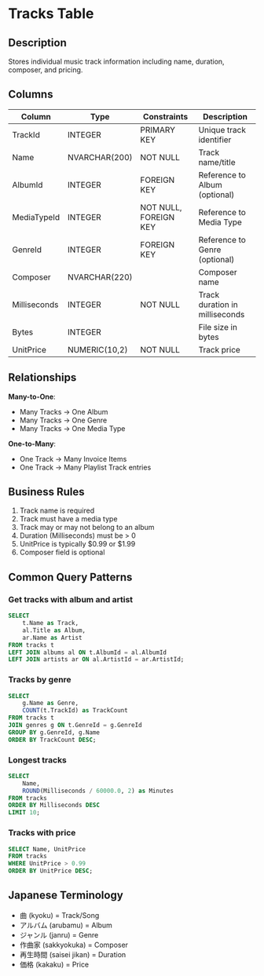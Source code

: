 # Tracks Table

## Description
Stores individual music track information including name, duration, composer, and pricing.

## Columns

| Column | Type | Constraints | Description |
|--------|------|-------------|-------------|
| TrackId | INTEGER | PRIMARY KEY | Unique track identifier |
| Name | NVARCHAR(200) | NOT NULL | Track name/title |
| AlbumId | INTEGER | FOREIGN KEY | Reference to Album (optional) |
| MediaTypeId | INTEGER | NOT NULL, FOREIGN KEY | Reference to Media Type |
| GenreId | INTEGER | FOREIGN KEY | Reference to Genre (optional) |
| Composer | NVARCHAR(220) | | Composer name |
| Milliseconds | INTEGER | NOT NULL | Track duration in milliseconds |
| Bytes | INTEGER | | File size in bytes |
| UnitPrice | NUMERIC(10,2) | NOT NULL | Track price |

## Relationships

**Many-to-One**:
- Many Tracks → One Album
- Many Tracks → One Genre
- Many Tracks → One Media Type

**One-to-Many**:
- One Track → Many Invoice Items
- One Track → Many Playlist Track entries

## Business Rules

1. Track name is required
2. Track must have a media type
3. Track may or may not belong to an album
4. Duration (Milliseconds) must be > 0
5. UnitPrice is typically $0.99 or $1.99
6. Composer field is optional

## Common Query Patterns

### Get tracks with album and artist
```sql
SELECT
    t.Name as Track,
    al.Title as Album,
    ar.Name as Artist
FROM tracks t
LEFT JOIN albums al ON t.AlbumId = al.AlbumId
LEFT JOIN artists ar ON al.ArtistId = ar.ArtistId;
```

### Tracks by genre
```sql
SELECT
    g.Name as Genre,
    COUNT(t.TrackId) as TrackCount
FROM tracks t
JOIN genres g ON t.GenreId = g.GenreId
GROUP BY g.GenreId, g.Name
ORDER BY TrackCount DESC;
```

### Longest tracks
```sql
SELECT
    Name,
    ROUND(Milliseconds / 60000.0, 2) as Minutes
FROM tracks
ORDER BY Milliseconds DESC
LIMIT 10;
```

### Tracks with price
```sql
SELECT Name, UnitPrice
FROM tracks
WHERE UnitPrice > 0.99
ORDER BY UnitPrice DESC;
```

## Japanese Terminology
- 曲 (kyoku) = Track/Song
- アルバム (arubamu) = Album
- ジャンル (janru) = Genre
- 作曲家 (sakkyokuka) = Composer
- 再生時間 (saisei jikan) = Duration
- 価格 (kakaku) = Price
